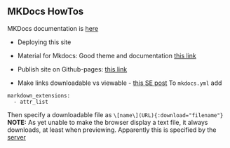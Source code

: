 ## MKDocs HowTos

MKDocs documentation is [here](https://www.mkdocs.org/getting-started)

- Deploying this site

- Material for Mkdocs: Good theme and documentation [this link](https://squidfunk.github.io/mkdocs-material/getting-started/)

- Publish site on Github-pages: [this link](https://squidfunk.github.io/mkdocs-material/publishing-your-site/#with-github-actions-material-for-mkdocs)

- Make links downloadable vs viewable - [this SE post](https://stackoverflow.com/questions/76275641/mkdocs-how-to-attach-a-downloadable-file)
To `mkdocs.yml` add 
```
markdown_extensions:
  - attr_list
```

Then specify a downloadable file as `\[name\](URL){:download="filename"}`<br>
**NOTE:** As yet unable to make the browser display a text file, it always downloads, at least when previewing. Apparently this is specified by the [server](https://stackoverflow.com/questions/7267242/opening-files-in-browser-instead-of-downloading)
